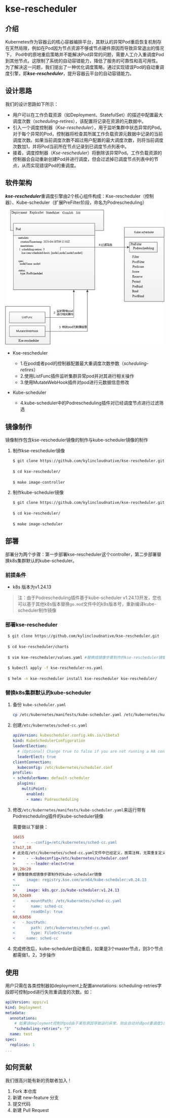# kse-rescheduler



## 介绍

Kubernetes作为容器云的核心容器编排平台，其默认的异常Pod重启恢复机制存在天然局限，例如在Pod因为节点资源不够或节点硬件原因而导致异常退出的情况下，
Pod中的原地重启策略并不能解决Pod异常的问题，需要人工介入重调度Pod到其他节点。这限制了系统的自动容错能力，降低了服务的可靠性和高可用性。
为了解决这一问题，我们提出了一种优化调度策略，通过实现错误Pod的自动重调度引擎，即***kse-rescheduler***，提升容器云平台的自动容错能力。

## 设计思路

我们的设计思路如下所示：
* 用户可以在工作负载资源（如Deployment、StatefulSet）的描述中配置最大调度次数（*scheduling-retires*），该配置将记录在资源的元数据中。
* 引入一个调度控制器（*Kse-rescheduler*），用于监听集群中状态异常的Pod。对于每个异常的Pod，控制器将检查其所属工作负载资源元数据中记录的当前调度次数。如果当前调度次数不超过用户配置的最大调度次数，则将当前调度次数加1，并将Pod当前所在节点记录到已调度节点列表中。
* 接着，调度控制器（*Kse-rescheduler*）将删除该异常Pod。工作负载资源的控制器会自动重新创建Pod并进行调度，但会过滤掉已调度节点列表中的节点，从而实现错误Pod的重调度。

## 软件架构

***kse-rescheduler***重调度引擎由2个核心组件构成：Kse-rescheduler（控制器）、Kube-scheduler（扩展PreFilter阶段，命名为Podrescheduling）

![Architecture](docs/images/kse-rescheduler-architecture.png)

- Kse-rescheduler
  - 1.在pod或者pod的控制器配置最大重调度次数参数（*scheduling-retires*）
  - 2.使用ListFunc插件监听集群异常pod并对其进行相关操作
  - 3.使用MutateWebHook插件对pod进行元数据信息修改

- Kube-scheduler
  - 4.kube-scheduler中的Podrescheduling插件对已经调度节点进行过滤筛选

## 镜像制作

镜像制作包含kse-rescheduler镜像的制作与kube-scheduler镜像的制作

1. 制作kse-rescheduler镜像
    ```bash
    $ git clone https://github.com/kylincloudnative/kse-rescheduler.git

    $ cd kse-rescheduler/

    $ make image-controller 
    ```

2. 制作kube-scheduler镜像
    ```bash
    $ git clone https://github.com/kylincloudnative/kse-rescheduler.git

    $ cd kse-rescheduler/

    $ make image-scheduler
    ```

## 部署

部署分为两个步骤：第一步部署kse-rescheduler这个controller，第二步部署替换k8s集群默认的kube-scheduler。

### 前提条件
* k8s 版本为v1.24.13
> 注：由于Podrescheduling插件基于kube-scheduler v1.24.13开发，您也可以基于其他k8s版本替换`go.mod`文件中的k8s版本号，重新编译kube-scheduler制作镜像

### 部署kse-rescheduler
  ```bash
   $ git clone https://github.com/kylincloudnative/kse-rescheduler.git
   
   $ cd kse-rescheduler/charts
       
   $ vim kse-rescheduler/values.yaml #替换成镜像步骤制作的kse-rescheduler镜像
    
   $ kubectl apply -f kse-rescheduler-ns.yaml
   
   $ helm -n kse-rescheduler install kse-rescheduler kse-rescheduler/
  ```
   
### 替换k8s集群默认的kube-scheduler

1. 备份 `kube-scheduler.yaml`

   ```bash
   cp /etc/kubernetes/manifests/kube-scheduler.yaml /etc/kubernetes/kube-scheduler.yaml
   ```

2. 创建`/etc/kubernetes/sched-cc.yaml`

    ```yaml
    apiVersion: kubescheduler.config.k8s.io/v1beta3
    kind: KubeSchedulerConfiguration
    leaderElection:
      # (Optional) Change true to false if you are not running a HA control-plane.
      leaderElect: true
    clientConnection:
      kubeconfig: /etc/kubernetes/scheduler.conf
    profiles:
    - schedulerName: default-scheduler
      plugins:
        multiPoint:
          enabled:
          - name: Podrescheduling
    ```
3. 修改`/etc/kubernetes/manifests/kube-scheduler.yaml`来运行带有Podrescheduling插件的kube-scheduler镜像
    
    需要做以下替换：
        
    ```diff
    16d15
    <     - --config=/etc/kubernetes/sched-cc.yaml
    17a17,18
    # 此处在/etc/kubernetes/sched-cc.yaml文件中已经定义，故需注释，无需重复定义
    >     - --kubeconfig=/etc/kubernetes/scheduler.conf
    >     - --leader-elect=true
    19,20c20
    # 镜像替换成镜像步骤制作的kube-scheduler镜像
    <     image: registry.kse.com/arm64/kube-scheduler:v0.24.13
    ---
    >     image: k8s.gcr.io/kube-scheduler:v1.24.13
    50,52d49
    <     - mountPath: /etc/kubernetes/sched-cc.yaml
    <       name: sched-cc
    <       readOnly: true
    60,63d56
    <   - hostPath:
    <       path: /etc/kubernetes/sched-cc.yaml
    <       type: FileOrCreate
    <     name: sched-cc
    ```
   
4. 完成修改后，kube-scheduler自动重启，如果是3个master节点，则3个节点都需做1，2，3步操作

## 使用

用户只需在各类控制器如deployment上配置annotations: scheduling-retries字段即可控制pod进行失败重调度的次数。如：

```yaml
apiVersion: apps/v1
kind: Deployment
metadata:
  annotations:
    # 如果该deployment控制的pod由于某些原因导致运行异常，则会自动对该pod重调度3次
    "scheduling-retries": "3"
  name: test
spec:
  replicas: 1
...
```


## 如何贡献

我们很高兴能有新的贡献者加入！
1.  Fork 本仓库
2.  新建 new-feature 分支
3.  提交代码
4.  新建 Pull Request